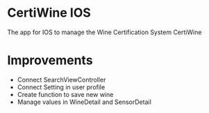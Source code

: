 # CertiWine IOS

The app for IOS to manage the Wine Certification System CertiWine

# Improvements
- Connect SearchViewController
- Connect Setting in user profile
- Create function to save new wine
- Manage values in WineDetail and SensorDetail